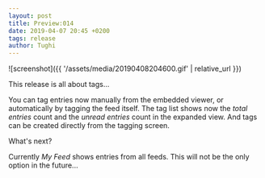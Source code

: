 ```yaml
---
layout: post
title: Preview:014
date: 2019-04-07 20:45 +0200
tags: release
author: Tughi
---
```


![screenshot]({{ '/assets/media/20190408204600.gif' | relative_url }})

This release is all about tags...

You can tag entries now manually from the embedded viewer, or automatically by tagging the feed itself. The tag list shows now the *total entries* count and the *unread entries* count in the expanded view. And tags can be created directly from the tagging screen.

What's next?

Currently *My Feed* shows entries from all feeds. This will not be the only option in the future...
